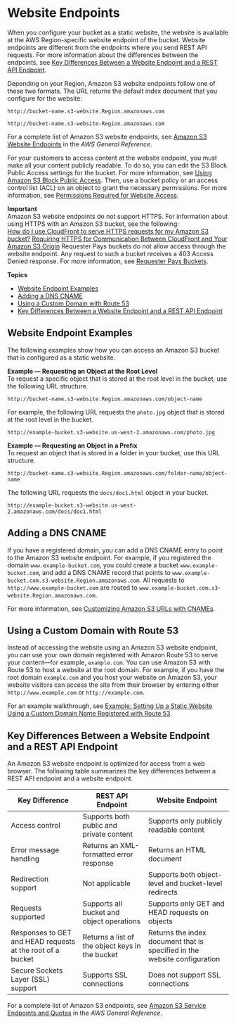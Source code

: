 # Website Endpoints<a name="WebsiteEndpoints"></a>

When you configure your bucket as a static website, the website is available at the AWS Region\-specific website endpoint of the bucket\. Website endpoints are different from the endpoints where you send REST API requests\. For more information about the differences between the endpoints, see [Key Differences Between a Website Endpoint and a REST API Endpoint](#WebsiteRestEndpointDiff)\.

Depending on your Region, Amazon S3 website endpoints follow one of these two formats\. The URL returns the default index document that you configure for the website:

```
http://bucket-name.s3-website.Region.amazonaws.com
```

```
http://bucket-name.s3-website-Region.amazonaws.com
```

For a complete list of Amazon S3 website endpoints, see [Amazon S3 Website Endpoints](https://docs.aws.amazon.com/general/latest/gr/s3.html#s3_website_region_endpoints) in the *AWS General Reference*\.

For your customers to access content at the website endpoint, you must make all your content publicly readable\. To do so, you can edit the S3 Block Public Access settings for the bucket\. For more information, see [Using Amazon S3 Block Public Access](access-control-block-public-access.md)\. Then, use a bucket policy or an access control list \(ACL\) on an object to grant the necessary permissions\. For more information, see [Permissions Required for Website Access](WebsiteAccessPermissionsReqd.md)\.

**Important**  
Amazon S3 website endpoints do not support HTTPS\. For information about using HTTPS with an Amazon S3 bucket, see the following:  
[How do I use CloudFront to serve HTTPS requests for my Amazon S3 bucket?](https://aws.amazon.com/premiumsupport/knowledge-center/cloudfront-https-requests-s3)
[Requiring HTTPS for Communication Between CloudFront and Your Amazon S3 Origin](https://docs.aws.amazon.com/AmazonCloudFront/latest/DeveloperGuide/using-https-cloudfront-to-s3-origin.html)
Requester Pays buckets  do not allow access through the website endpoint\. Any request to such a bucket receives a 403 Access Denied response\. For more information, see [Requester Pays Buckets](RequesterPaysBuckets.md)\.

**Topics**
+ [Website Endpoint Examples](#website-endpoint-examples)
+ [Adding a DNS CNAME](#website-endpoint-dns-cname)
+ [Using a Custom Domain with Route 53](#custom-domain-s3-endpoint)
+ [Key Differences Between a Website Endpoint and a REST API Endpoint](#WebsiteRestEndpointDiff)

## Website Endpoint Examples<a name="website-endpoint-examples"></a>

The following examples show how you can access an Amazon S3 bucket that is configured as a static website\.

**Example — Requesting an Object at the Root Level**  
To request a specific object that is stored at the root level in the bucket, use the following URL structure\.  

```
http://bucket-name.s3-website.Region.amazonaws.com/object-name
```
For example, the following URL requests the `photo.jpg` object that is stored at the root level in the bucket\.  

```
http://example-bucket.s3-website.us-west-2.amazonaws.com/photo.jpg
```

**Example — Requesting an Object in a Prefix**  
To request an object that is stored in a folder in your bucket, use this URL structure\.  

```
http://bucket-name.s3-website.Region.amazonaws.com/folder-name/object-name
```
The following URL requests the `docs/doc1.html` object in your bucket\.   

```
http://example-bucket.s3-website.us-west-2.amazonaws.com/docs/doc1.html
```

## Adding a DNS CNAME<a name="website-endpoint-dns-cname"></a>

If you have a registered domain, you can add a DNS CNAME entry to point to the Amazon S3 website endpoint\. For example, if you registered the domain `www.example-bucket.com`, you could create a bucket `www.example-bucket.com`, and add a DNS CNAME record that points to `www.example-bucket.com.s3-website.Region.amazonaws.com`\. All requests to `http://www.example-bucket.com` are routed to `www.example-bucket.com.s3-website.Region.amazonaws.com`\. 

For more information, see [Customizing Amazon S3 URLs with CNAMEs](VirtualHosting.md#VirtualHostingCustomURLs)\. 

## Using a Custom Domain with Route 53<a name="custom-domain-s3-endpoint"></a>

Instead of accessing the website using an Amazon S3 website endpoint, you can use your own domain registered with Amazon Route 53 to serve your content—for example, `example.com`\. You can use Amazon S3 with Route 53 to host a website at the root domain\. For example, if you have the root domain `example.com` and you host your website on Amazon S3, your website visitors can access the site from their browser by entering either `http://www.example.com` or `http://example.com`\. 

For an example walkthrough, see [Example: Setting Up a Static Website Using a Custom Domain Name Registered with Route 53](website-hosting-custom-domain-walkthrough.md)\. 

## Key Differences Between a Website Endpoint and a REST API Endpoint<a name="WebsiteRestEndpointDiff"></a>

An Amazon S3 website endpoint is optimized for access from a web browser\. The following table summarizes the key differences between a REST API endpoint and a website endpoint\. 


| Key Difference | REST API Endpoint | Website Endpoint | 
| --- | --- | --- | 
| Access control |  Supports both public and private content  | Supports only publicly readable content  | 
| Error message handling |  Returns an XML\-formatted error response  | Returns an HTML document | 
| Redirection support |  Not applicable  | Supports both object\-level and bucket\-level redirects | 
| Requests supported  |  Supports all bucket and object operations  | Supports only GET and HEAD requests on objects | 
| Responses to GET and HEAD requests at the root of a bucket | Returns a list of the object keys in the bucket | Returns the index document that is specified in the website configuration | 
| Secure Sockets Layer \(SSL\) support | Supports SSL connections | Does not support SSL connections | 

For a complete list of Amazon S3 endpoints, see [Amazon S3 Service Endpoints and Quotas](https://docs.aws.amazon.com/general/latest/gr/s3.html) in the *AWS General Reference*\.
